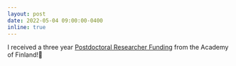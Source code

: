 ```yaml
---
layout: post
date: 2022-05-04 09:00:00-0400
inline: true
---
```

 
I received a three year [Postdoctoral Researcher Funding](https://akareport.aka.fi/ibi_apps/WFServlet?PG_REQTYPE=REDIRECT&PG_MRsaved=false&PG_Func=GETBINARY&PG_File=sbaqtode.pdf) from the Academy of Finland!🚀